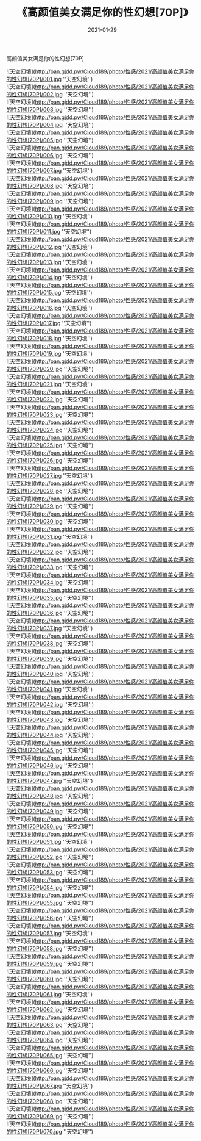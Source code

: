 ﻿---
layout: post
title:  《高颜值美女满足你的性幻想[70P]》
date:   2021-01-29
img: http://pan.gjdd.pw/Cloud189/photo/性感/2021/高颜值美女满足你的性幻想[70P]/000.jpg
categories: [美女, 性感, 泳衣]
---

高颜值美女满足你的性幻想[70P]



![天空幻境](http://pan.gjdd.pw/Cloud189/photo/性感/2021/高颜值美女满足你的性幻想[70P]/001.jpg ''天空幻境'') <br>
![天空幻境](http://pan.gjdd.pw/Cloud189/photo/性感/2021/高颜值美女满足你的性幻想[70P]/002.jpg ''天空幻境'') <br>
![天空幻境](http://pan.gjdd.pw/Cloud189/photo/性感/2021/高颜值美女满足你的性幻想[70P]/003.jpg ''天空幻境'') <br>
![天空幻境](http://pan.gjdd.pw/Cloud189/photo/性感/2021/高颜值美女满足你的性幻想[70P]/004.jpg ''天空幻境'') <br>
![天空幻境](http://pan.gjdd.pw/Cloud189/photo/性感/2021/高颜值美女满足你的性幻想[70P]/005.jpg ''天空幻境'') <br>
![天空幻境](http://pan.gjdd.pw/Cloud189/photo/性感/2021/高颜值美女满足你的性幻想[70P]/006.jpg ''天空幻境'') <br>
![天空幻境](http://pan.gjdd.pw/Cloud189/photo/性感/2021/高颜值美女满足你的性幻想[70P]/007.jpg ''天空幻境'') <br>
![天空幻境](http://pan.gjdd.pw/Cloud189/photo/性感/2021/高颜值美女满足你的性幻想[70P]/008.jpg ''天空幻境'') <br>
![天空幻境](http://pan.gjdd.pw/Cloud189/photo/性感/2021/高颜值美女满足你的性幻想[70P]/009.jpg ''天空幻境'') <br>
![天空幻境](http://pan.gjdd.pw/Cloud189/photo/性感/2021/高颜值美女满足你的性幻想[70P]/010.jpg ''天空幻境'') <br>
![天空幻境](http://pan.gjdd.pw/Cloud189/photo/性感/2021/高颜值美女满足你的性幻想[70P]/011.jpg ''天空幻境'') <br>
![天空幻境](http://pan.gjdd.pw/Cloud189/photo/性感/2021/高颜值美女满足你的性幻想[70P]/012.jpg ''天空幻境'') <br>
![天空幻境](http://pan.gjdd.pw/Cloud189/photo/性感/2021/高颜值美女满足你的性幻想[70P]/013.jpg ''天空幻境'') <br>
![天空幻境](http://pan.gjdd.pw/Cloud189/photo/性感/2021/高颜值美女满足你的性幻想[70P]/014.jpg ''天空幻境'') <br>
![天空幻境](http://pan.gjdd.pw/Cloud189/photo/性感/2021/高颜值美女满足你的性幻想[70P]/015.jpg ''天空幻境'') <br>
![天空幻境](http://pan.gjdd.pw/Cloud189/photo/性感/2021/高颜值美女满足你的性幻想[70P]/016.jpg ''天空幻境'') <br>
![天空幻境](http://pan.gjdd.pw/Cloud189/photo/性感/2021/高颜值美女满足你的性幻想[70P]/017.jpg ''天空幻境'') <br>
![天空幻境](http://pan.gjdd.pw/Cloud189/photo/性感/2021/高颜值美女满足你的性幻想[70P]/018.jpg ''天空幻境'') <br>
![天空幻境](http://pan.gjdd.pw/Cloud189/photo/性感/2021/高颜值美女满足你的性幻想[70P]/019.jpg ''天空幻境'') <br>
![天空幻境](http://pan.gjdd.pw/Cloud189/photo/性感/2021/高颜值美女满足你的性幻想[70P]/020.jpg ''天空幻境'') <br>
![天空幻境](http://pan.gjdd.pw/Cloud189/photo/性感/2021/高颜值美女满足你的性幻想[70P]/021.jpg ''天空幻境'') <br>
![天空幻境](http://pan.gjdd.pw/Cloud189/photo/性感/2021/高颜值美女满足你的性幻想[70P]/022.jpg ''天空幻境'') <br>
![天空幻境](http://pan.gjdd.pw/Cloud189/photo/性感/2021/高颜值美女满足你的性幻想[70P]/023.jpg ''天空幻境'') <br>
![天空幻境](http://pan.gjdd.pw/Cloud189/photo/性感/2021/高颜值美女满足你的性幻想[70P]/024.jpg ''天空幻境'') <br>
![天空幻境](http://pan.gjdd.pw/Cloud189/photo/性感/2021/高颜值美女满足你的性幻想[70P]/025.jpg ''天空幻境'') <br>
![天空幻境](http://pan.gjdd.pw/Cloud189/photo/性感/2021/高颜值美女满足你的性幻想[70P]/026.jpg ''天空幻境'') <br>
![天空幻境](http://pan.gjdd.pw/Cloud189/photo/性感/2021/高颜值美女满足你的性幻想[70P]/027.jpg ''天空幻境'') <br>
![天空幻境](http://pan.gjdd.pw/Cloud189/photo/性感/2021/高颜值美女满足你的性幻想[70P]/028.jpg ''天空幻境'') <br>
![天空幻境](http://pan.gjdd.pw/Cloud189/photo/性感/2021/高颜值美女满足你的性幻想[70P]/029.jpg ''天空幻境'') <br>
![天空幻境](http://pan.gjdd.pw/Cloud189/photo/性感/2021/高颜值美女满足你的性幻想[70P]/030.jpg ''天空幻境'') <br>
![天空幻境](http://pan.gjdd.pw/Cloud189/photo/性感/2021/高颜值美女满足你的性幻想[70P]/031.jpg ''天空幻境'') <br>
![天空幻境](http://pan.gjdd.pw/Cloud189/photo/性感/2021/高颜值美女满足你的性幻想[70P]/032.jpg ''天空幻境'') <br>
![天空幻境](http://pan.gjdd.pw/Cloud189/photo/性感/2021/高颜值美女满足你的性幻想[70P]/033.jpg ''天空幻境'') <br>
![天空幻境](http://pan.gjdd.pw/Cloud189/photo/性感/2021/高颜值美女满足你的性幻想[70P]/034.jpg ''天空幻境'') <br>
![天空幻境](http://pan.gjdd.pw/Cloud189/photo/性感/2021/高颜值美女满足你的性幻想[70P]/035.jpg ''天空幻境'') <br>
![天空幻境](http://pan.gjdd.pw/Cloud189/photo/性感/2021/高颜值美女满足你的性幻想[70P]/036.jpg ''天空幻境'') <br>
![天空幻境](http://pan.gjdd.pw/Cloud189/photo/性感/2021/高颜值美女满足你的性幻想[70P]/037.jpg ''天空幻境'') <br>
![天空幻境](http://pan.gjdd.pw/Cloud189/photo/性感/2021/高颜值美女满足你的性幻想[70P]/038.jpg ''天空幻境'') <br>
![天空幻境](http://pan.gjdd.pw/Cloud189/photo/性感/2021/高颜值美女满足你的性幻想[70P]/039.jpg ''天空幻境'') <br>
![天空幻境](http://pan.gjdd.pw/Cloud189/photo/性感/2021/高颜值美女满足你的性幻想[70P]/040.jpg ''天空幻境'') <br>
![天空幻境](http://pan.gjdd.pw/Cloud189/photo/性感/2021/高颜值美女满足你的性幻想[70P]/041.jpg ''天空幻境'') <br>
![天空幻境](http://pan.gjdd.pw/Cloud189/photo/性感/2021/高颜值美女满足你的性幻想[70P]/042.jpg ''天空幻境'') <br>
![天空幻境](http://pan.gjdd.pw/Cloud189/photo/性感/2021/高颜值美女满足你的性幻想[70P]/043.jpg ''天空幻境'') <br>
![天空幻境](http://pan.gjdd.pw/Cloud189/photo/性感/2021/高颜值美女满足你的性幻想[70P]/044.jpg ''天空幻境'') <br>
![天空幻境](http://pan.gjdd.pw/Cloud189/photo/性感/2021/高颜值美女满足你的性幻想[70P]/045.jpg ''天空幻境'') <br>
![天空幻境](http://pan.gjdd.pw/Cloud189/photo/性感/2021/高颜值美女满足你的性幻想[70P]/046.jpg ''天空幻境'') <br>
![天空幻境](http://pan.gjdd.pw/Cloud189/photo/性感/2021/高颜值美女满足你的性幻想[70P]/047.jpg ''天空幻境'') <br>
![天空幻境](http://pan.gjdd.pw/Cloud189/photo/性感/2021/高颜值美女满足你的性幻想[70P]/048.jpg ''天空幻境'') <br>
![天空幻境](http://pan.gjdd.pw/Cloud189/photo/性感/2021/高颜值美女满足你的性幻想[70P]/049.jpg ''天空幻境'') <br>
![天空幻境](http://pan.gjdd.pw/Cloud189/photo/性感/2021/高颜值美女满足你的性幻想[70P]/050.jpg ''天空幻境'') <br>
![天空幻境](http://pan.gjdd.pw/Cloud189/photo/性感/2021/高颜值美女满足你的性幻想[70P]/051.jpg ''天空幻境'') <br>
![天空幻境](http://pan.gjdd.pw/Cloud189/photo/性感/2021/高颜值美女满足你的性幻想[70P]/052.jpg ''天空幻境'') <br>
![天空幻境](http://pan.gjdd.pw/Cloud189/photo/性感/2021/高颜值美女满足你的性幻想[70P]/053.jpg ''天空幻境'') <br>
![天空幻境](http://pan.gjdd.pw/Cloud189/photo/性感/2021/高颜值美女满足你的性幻想[70P]/054.jpg ''天空幻境'') <br>
![天空幻境](http://pan.gjdd.pw/Cloud189/photo/性感/2021/高颜值美女满足你的性幻想[70P]/055.jpg ''天空幻境'') <br>
![天空幻境](http://pan.gjdd.pw/Cloud189/photo/性感/2021/高颜值美女满足你的性幻想[70P]/056.jpg ''天空幻境'') <br>
![天空幻境](http://pan.gjdd.pw/Cloud189/photo/性感/2021/高颜值美女满足你的性幻想[70P]/057.jpg ''天空幻境'') <br>
![天空幻境](http://pan.gjdd.pw/Cloud189/photo/性感/2021/高颜值美女满足你的性幻想[70P]/058.jpg ''天空幻境'') <br>
![天空幻境](http://pan.gjdd.pw/Cloud189/photo/性感/2021/高颜值美女满足你的性幻想[70P]/059.jpg ''天空幻境'') <br>
![天空幻境](http://pan.gjdd.pw/Cloud189/photo/性感/2021/高颜值美女满足你的性幻想[70P]/060.jpg ''天空幻境'') <br>
![天空幻境](http://pan.gjdd.pw/Cloud189/photo/性感/2021/高颜值美女满足你的性幻想[70P]/061.jpg ''天空幻境'') <br>
![天空幻境](http://pan.gjdd.pw/Cloud189/photo/性感/2021/高颜值美女满足你的性幻想[70P]/062.jpg ''天空幻境'') <br>
![天空幻境](http://pan.gjdd.pw/Cloud189/photo/性感/2021/高颜值美女满足你的性幻想[70P]/063.jpg ''天空幻境'') <br>
![天空幻境](http://pan.gjdd.pw/Cloud189/photo/性感/2021/高颜值美女满足你的性幻想[70P]/064.jpg ''天空幻境'') <br>
![天空幻境](http://pan.gjdd.pw/Cloud189/photo/性感/2021/高颜值美女满足你的性幻想[70P]/065.jpg ''天空幻境'') <br>
![天空幻境](http://pan.gjdd.pw/Cloud189/photo/性感/2021/高颜值美女满足你的性幻想[70P]/066.jpg ''天空幻境'') <br>
![天空幻境](http://pan.gjdd.pw/Cloud189/photo/性感/2021/高颜值美女满足你的性幻想[70P]/067.jpg ''天空幻境'') <br>
![天空幻境](http://pan.gjdd.pw/Cloud189/photo/性感/2021/高颜值美女满足你的性幻想[70P]/068.jpg ''天空幻境'') <br>
![天空幻境](http://pan.gjdd.pw/Cloud189/photo/性感/2021/高颜值美女满足你的性幻想[70P]/069.jpg ''天空幻境'') <br>
![天空幻境](http://pan.gjdd.pw/Cloud189/photo/性感/2021/高颜值美女满足你的性幻想[70P]/070.jpg ''天空幻境'') <br>